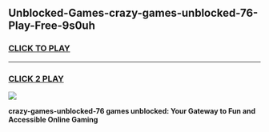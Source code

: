 
## Unblocked-Games-crazy-games-unblocked-76-Play-Free-9s0uh
<h3>
<a href="https://premium76.site?title=crazy-games-unblocked-76&ref=10A">CLICK TO PLAY</a></h3>
<hr>

<h3>
<a href="https://premium76.site?title=crazy-games-unblocked-76&ref=10A">CLICK 2 PLAY</a>
  
</h3>

<a href="https://premium76.site?title=crazy-games-unblocked-76&ref=10A"><img src="https://clearcache.store/games.png"></a>


**crazy-games-unblocked-76 games unblocked: Your Gateway to Fun and Accessible Online Gaming**
